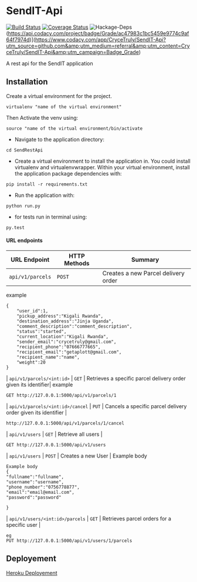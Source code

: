 # SendIT-Api
[![Build Status](https://travis-ci.org/CryceTruly/SendIT-Api.svg?branch=mainapp)](https://travis-ci.org/CryceTruly/SendIT-Api) [![Coverage Status](https://coveralls.io/repos/github/CryceTruly/SendIT-Api/badge.svg?branch=mainapp)](https://coveralls.io/github/CryceTruly/SendIT-Api?branch=mainapp)
![Hackage-Deps](https://img.shields.io/hackage-deps/v/lens.svg)
(https://api.codacy.com/project/badge/Grade/ac47983c1bc5459e9774c9af64f7974d)](https://www.codacy.com/app/CryceTruly/SendIT-Api?utm_source=github.com&amp;utm_medium=referral&amp;utm_content=CryceTruly/SendIT-Api&amp;utm_campaign=Badge_Grade)

A rest api for the SendIT application

## Installation

Create a virtual environment for the project.

```
virtualenv "name of the virtual environment"
```
Then Activate the venv using:
```
source "name of the virtual environment/bin/activate
```

* Navigate to the application directory:

```
cd SendRestApi
```

* Create a virtual environment to install the
application in. You could install virtualenv and virtualenvwrapper.
Within your virtual environment, install the application package dependencies with:

```
pip install -r requirements.txt
```

* Run the application with:

```
python run.py
```
* for tests run in terminal using:

```
py.test
```

#### URL endpoints

| URL Endpoint | HTTP Methods | Summary |
| -------- | ------------- | --------- |
| `api/v1/parcels` | `POST`  | Creates a new Parcel delivery order|
example
```
{
	"user_id":1,
	"pickup_address":"Kigali Rwanda",
	"destination_address":"Jinja Uganda",
	"comment_description":"comment_description",
	"status":"started",
	"current_location":"Kigali Rwanda",
	"sender_email":"crycetruly@gmail.com",
	"recipient_phone":"07666777665",
	"recipient_email":"getaplott@gmail.com",
	"recipient_name":"name",
	"weight":20
}
```
| `api/v1/parcels/<int:id>` | `GET` | Retrieves a specific parcel delivery order given its identifier|
example
```
GET http://127.0.0.1:5000/api/v1/parcels/1
```
| `api/v1/parcels/<int:id>/cancel` | `PUT` | Cancels a specific parcel delivery order given its identifier |
```
http://127.0.0.1:5000/api/v1/parcels/1/cancel
```
| `api/v1/users` | `GET` | Retrieve all users |
```
GET http://127.0.0.1:5000/api/v1/users

```

| `api/v1/users` | `POST` |  Creates a new User |
Example body
```
Example body
{
"fullname":"fullname",
"username":"username",
"phone_number":"0756778877",
"email":"email@email.com",
"password":"password"
	
}
```
| `api/v1/users/<int:id>/parcels` | `GET` | Retrieves parcel orders for a specific user |
```
eg
PUT http://127.0.0.1:5000/api/v1/users/1/parcels
```

## Deployement
[Heroku Deployement](https://senditappp.herokuapp.com)
